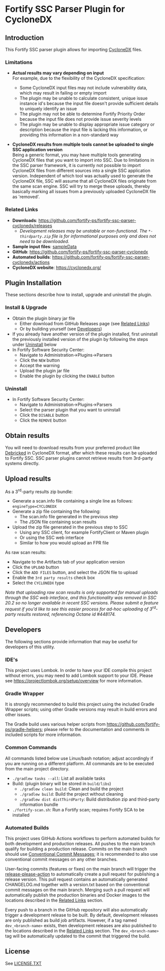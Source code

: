 <x-tag-head>
<x-tag-meta http-equiv="X-UA-Compatible" content="IE=edge"/>

<x-tag-script language="JavaScript"><!--
<X-INCLUDE url="https://cdn.jsdelivr.net/gh/highlightjs/cdn-release@10.0.0/build/highlight.min.js"/>
--></x-tag-script>

<x-tag-script language="JavaScript"><!--
<X-INCLUDE url="https://ajax.googleapis.com/ajax/libs/jquery/3.4.1/jquery.min.js" />
--></x-tag-script>

<x-tag-script language="JavaScript"><!--
<X-INCLUDE url="${gradleHelpersLocation}/spa_readme.js" />
--></x-tag-script>

<x-tag-style><!--
<X-INCLUDE url="https://cdn.jsdelivr.net/gh/highlightjs/cdn-release@10.0.0/build/styles/github.min.css" />
--></x-tag-style>

<x-tag-style><!--
<X-INCLUDE url="${gradleHelpersLocation}/spa_readme.css" />
--></x-tag-style>
</x-tag-head>

# Fortify SSC Parser Plugin for CycloneDX

## Introduction

This Fortify SSC parser plugin allows for importing [CycloneDX](https://cyclonedx.org/) files. 

### Limitations

* **Actual results may vary depending on input**  
  For example, due to the flexibility of the CycloneDX specification:  
    * Some CycloneDX input files may not include vulnerability data, which may result in failing or empty import
    * The plugin may be unable to calculate consistent, unique issue instance id's because the input file doesn't provide sufficient 
details to uniquely identify an issue
    * The plugin may not be able to determine Fortify Priority Order because the input file does not provide issue severity levels
    * The plugin may be unable to display appropriate issue category or description because the input file is lacking this information, or 
providing this information in a non-standard way 

* **CycloneDX results from multiple tools cannot be uploaded to single SSC application version**  
  Being a generic format, you may have multiple tools generating CycloneDX files that you want to import into SSC. Due to limitations
  in the SSC parser framework, it is currently not possible to import CycloneDX files from different sources into a single SSC
  application version. Independent of which tool was actually used to generate the CycloneDX file, SSC will assume that all CycloneDX files 
  originate from the same scan engine. SSC will try to merge these uploads, thereby basically marking all issues from a previously uploaded
  CycloneDX file as 'removed'.

### Related Links

* **Downloads**: https://github.com/fortify-ps/fortify-ssc-parser-cyclonedx/releases
    * _Development releases may be unstable or non-functional. The `*-thirdparty.zip` file is for informational purposes only and does not need to be downloaded._
* **Sample input files**: [sampleData](sampleData)
* **GitHub**: https://github.com/fortify-ps/fortify-ssc-parser-cyclonedx
* **Automated builds**: https://github.com/fortify-ps/fortify-ssc-parser-cyclonedx/actions
* **CycloneDX website**: https://cyclonedx.org/

## Plugin Installation

These sections describe how to install, upgrade and uninstall the plugin.

### Install & Upgrade

* Obtain the plugin binary jar file
	* Either download from GitHub Releases page (see [Related Links](#related-links)) 
	* Or by building yourself (see [Developers](#developers))
* If you already have another version of the plugin installed, first uninstall the previously 
 installed version of the plugin by following the steps under [Uninstall](#uninstall) below
* In Fortify Software Security Center:
	* Navigate to Administration->Plugins->Parsers
	* Click the `NEW` button
	* Accept the warning
	* Upload the plugin jar file
	* Enable the plugin by clicking the `ENABLE` button
  
### Uninstall

* In Fortify Software Security Center:
	* Navigate to Administration->Plugins->Parsers
	* Select the parser plugin that you want to uninstall
	* Click the `DISABLE` button
	* Click the `REMOVE` button 

## Obtain results

You will need to download results from your preferred product like [Debricked](https://debricked.com/) in CycloneDX format, after which these results
can be uploaded to Fortify SSC. SSC parser plugins cannot retrieve results from 3rd-party systems directly.

## Upload results

As a 3<sup>rd</sup>-party results zip bundle:

* Generate a scan.info file containing a single line as follows:  
`engineType=CYCLONEDX`
* Generate a zip file containing the following:
	* The scan.info file generated in the previous step
	* The JSON file containing scan results
* Upload the zip file generated in the previous step to SSC
	* Using any SSC client, for example FortifyClient or Maven plugin
	* Or using the SSC web interface
	* Similar to how you would upload an FPR file

As raw scan results:  

* Navigate to the Artifacts tab of your application version
* Click the `UPLOAD` button
* Click the `ADD FILES` button, and select the JSON file to upload
* Enable the `3rd party results` check box
* Select the `CYCLONEDX` type

*Note that uploading raw scan results is only supported for manual uploads through the SSC web interface, and this functionality was removed in SSC 20.2 so no longer available in recent SSC versions. Please submit a feature request if you'd like to see this easier process for ad-hoc uploading of 3<sup>rd</sup>-party results restored, referencing Octane id #448174.*

## Developers

The following sections provide information that may be useful for developers of this utility.

### IDE's

This project uses Lombok. In order to have your IDE compile this project without errors, 
you may need to add Lombok support to your IDE. Please see https://projectlombok.org/setup/overview 
for more information.

### Gradle Wrapper

It is strongly recommended to build this project using the included Gradle Wrapper
scripts; using other Gradle versions may result in build errors and other issues.

The Gradle build uses various helper scripts from https://github.com/fortify-ps/gradle-helpers;
please refer to the documentation and comments in included scripts for more information. 

### Common Commands

All commands listed below use Linux/bash notation; adjust accordingly if you
are running on a different platform. All commands are to be executed from
the main project directory.

* `./gradlew tasks --all`: List all available tasks
* Build: (plugin binary will be stored in `build/libs`)
	* `./gradlew clean build`: Clean and build the project
	* `./gradlew build`: Build the project without cleaning
	* `./gradlew dist distThirdParty`: Build distribution zip and third-party information bundle
* `./fortify-scan.sh`: Run a Fortify scan; requires Fortify SCA to be installed

### Automated Builds

This project uses GitHub Actions workflows to perform automated builds for both development and production releases. All pushes to the main branch qualify for building a production release. Commits on the main branch should use [Conventional Commit Messages](https://www.conventionalcommits.org/en/v1.0.0/); it is recommended to also use conventional commit messages on any other branches.

User-facing commits (features or fixes) on the main branch will trigger the [release-please-action](https://github.com/google-github-actions/release-please-action) to automatically create a pull request for publishing a release version. This pull request contains an automatically generated CHANGELOG.md together with a version.txt based on the conventional commit messages on the main branch. Merging such a pull request will automatically publish the production binaries and Docker images to the locations described in the [Related Links](#related-links) section.

Every push to a branch in the GitHub repository will also automatically trigger a development release to be built. By default, development releases are only published as build job artifacts. However, if a tag named `dev_<branch-name>` exists, then development releases are also published to the locations described in the [Related Links](#related-links) section. The `dev_<branch-name>` tag will be automatically updated to the commit that triggered the build.


## License
<x-insert text="<!--"/>

See [LICENSE.TXT](LICENSE.TXT)

<x-insert text="-->"/>

<x-include url="file:LICENSE.TXT"/>

